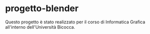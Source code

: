 # progetto-blender
Questo progetto è stato realizzato per il corso di Informatica Grafica all'interno dell'Università Bicocca.
